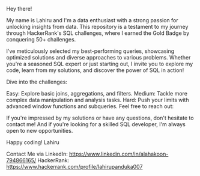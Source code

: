 Hey there!

My name is Lahiru and I'm a data enthusiast with a strong passion for unlocking insights from data. This repository is a testament to my journey through HackerRank's SQL challenges, where I earned the Gold Badge by conquering 50+ challenges.

I've meticulously selected my best-performing queries, showcasing optimized solutions and diverse approaches to various problems. Whether you're a seasoned SQL expert or just starting out, I invite you to explore my code, learn from my solutions, and discover the power of SQL in action!

Dive into the challenges:

Easy: Explore basic joins, aggregations, and filters.
Medium: Tackle more complex data manipulation and analysis tasks.
Hard: Push your limits with advanced window functions and subqueries.
Feel free to reach out:

If you're impressed by my solutions or have any questions, don't hesitate to contact me! And if you're looking for a skilled SQL developer, I'm always open to new opportunities.

Happy coding!
Lahiru

Contact Me via LinkedIn: https://www.linkedin.com/in/alahakoon-794866165/
HackerRank: https://www.hackerrank.com/profile/lahirupanduka007
